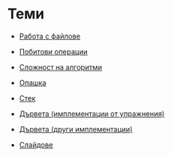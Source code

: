 Теми
====

* [Работа с файлове](files)
* [Побитови операции](bitwise)
* [Сложност на алгоритми](complexity)
* [Опашка](queue)
* [Стек](stack)
* [Дървета (имплементации от упражнения)](livetree)
* [Дървета (други имплементации)](tree)

* [Слайдове](slides)

